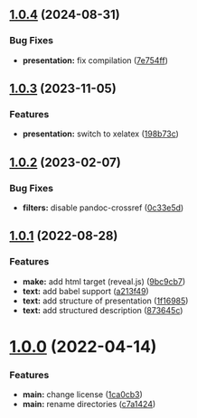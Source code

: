 ## [1.0.4](https://github.com/yamadharma/academic-presentation-markdown-template/compare/v1.0.3...v1.0.4) (2024-08-31)


### Bug Fixes

* **presentation:** fix compilation ([7e754ff](https://github.com/yamadharma/academic-presentation-markdown-template/commit/7e754ff9ac64a589504f47b12973255a913861c6))



## [1.0.3](https://github.com/yamadharma/academic-presentation-markdown-template/compare/v1.0.2...v1.0.3) (2023-11-05)


### Features

* **presentation:** switch to xelatex ([198b73c](https://github.com/yamadharma/academic-presentation-markdown-template/commit/198b73c7c27df96f1b95a8733f1c3b399312fee5))



## [1.0.2](https://github.com/yamadharma/academic-presentation-markdown-template/compare/v1.0.1...v1.0.2) (2023-02-07)


### Bug Fixes

* **filters:** disable pandoc-crossref ([0c33e5d](https://github.com/yamadharma/academic-presentation-markdown-template/commit/0c33e5d18af2a4f96d246d8962e52ea292721b11))



## [1.0.1](https://github.com/yamadharma/academic-presentation-markdown-template/compare/v1.0.0...v1.0.1) (2022-08-28)


### Features

* **make:** add html target (reveal.js) ([9bc9cb7](https://github.com/yamadharma/academic-presentation-markdown-template/commit/9bc9cb7cbdd8368245f64b70889a40bf0d8c73ac))
* **text:** add babel support ([a213f49](https://github.com/yamadharma/academic-presentation-markdown-template/commit/a213f491f2a55d94281832d442c9a89723db4380))
* **text:** add structure of presentation ([1f16985](https://github.com/yamadharma/academic-presentation-markdown-template/commit/1f169857cd7394c25d2b263ed1048b66f286c1cc))
* **text:** add structured description ([873645c](https://github.com/yamadharma/academic-presentation-markdown-template/commit/873645c7d454cb319e28048be5e6e8832d4ca173))



# [1.0.0](https://github.com/yamadharma/academic-presentation-markdown-template/compare/v0.0.1...v1.0.0) (2022-04-14)


### Features

* **main:** change license ([1ca0cb3](https://github.com/yamadharma/academic-presentation-markdown-template/commit/1ca0cb3275f247880e449c24fb5d9cc09e626b69))
* **main:** rename directories ([c7a1424](https://github.com/yamadharma/academic-presentation-markdown-template/commit/c7a1424f7bbee79fbbdc3327423eae00ae0e97ba))




